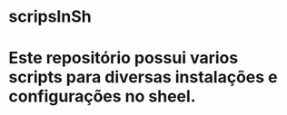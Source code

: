 # scripsInSh
# Este repositório possui varios scripts para diversas instalações e configurações no sheel.
